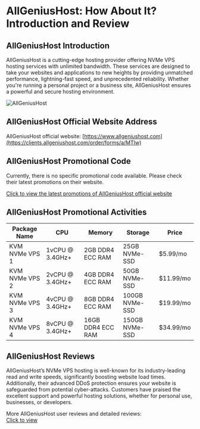 # AllGeniusHost: How About It? Introduction and Review

## AllGeniusHost Introduction
AllGeniusHost is a cutting-edge hosting provider offering NVMe VPS hosting services with unlimited bandwidth. These services are designed to take your websites and applications to new heights by providing unmatched performance, lightning-fast speed, and unprecedented reliability. Whether you're running a personal project or a business site, AllGeniusHost ensures a powerful and secure hosting environment.

![AllGeniusHost](https://github.com/user-attachments/assets/ed87634a-6468-4388-9b1d-89388bee59a8)

## AllGeniusHost Official Website Address
AllGeniusHost official website: [https://www.allgeniushost.com](https://clients.allgeniushost.com/order/forms/a/MTIw)

## AllGeniusHost Promotional Code
Currently, there is no specific promotional code available. Please check their latest promotions on their website.

[Click to view the latest promotions of AllGeniusHost official website](https://clients.allgeniushost.com/order/forms/a/MTIw)

## AllGeniusHost Promotional Activities

| Package Name        | CPU                | Memory             | Storage      | Price     |
|---------------------|--------------------|--------------------|--------------|-----------|
| KVM NVMe VPS 1       | 1vCPU @ 3.4GHz+    | 2GB DDR4 ECC RAM   | 25GB NVMe-SSD| $5.99/mo  |
| KVM NVMe VPS 2       | 2vCPU @ 3.4GHz+    | 4GB DDR4 ECC RAM   | 50GB NVMe-SSD| $11.99/mo |
| KVM NVMe VPS 3       | 4vCPU @ 3.4GHz+    | 8GB DDR4 ECC RAM   | 100GB NVMe-SSD| $19.99/mo |
| KVM NVMe VPS 4       | 8vCPU @ 3.4GHz+    | 16GB DDR4 ECC RAM  | 150GB NVMe-SSD| $34.99/mo |

## AllGeniusHost Reviews
AllGeniusHost’s NVMe VPS hosting is well-known for its industry-leading read and write speeds, significantly boosting website load times. Additionally, their advanced DDoS protection ensures your website is safeguarded from potential cyber-attacks. Customers have praised the excellent support and powerful hosting solutions, whether for personal use, businesses, or developers.

More AllGeniusHost user reviews and detailed reviews:  
[Click to view](https://clients.allgeniushost.com/order/forms/a/MTIw)

